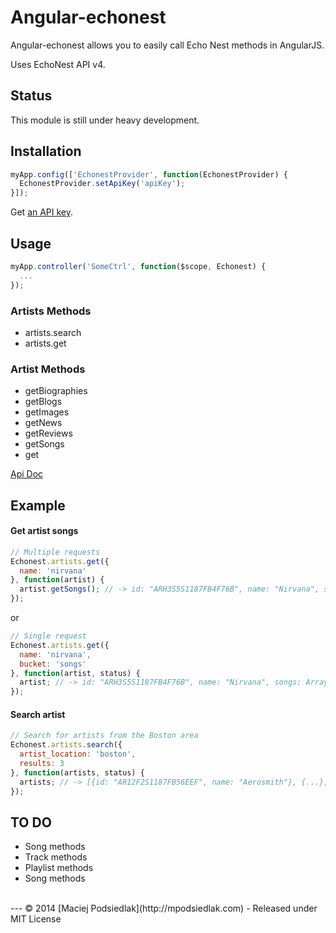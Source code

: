 Angular-echonest
=============

Angular-echonest allows you to easily call Echo Nest methods in AngularJS.

Uses EchoNest API v4.

## Status
This module is still under heavy development.

## Installation
```js
myApp.config(['EchonestProvider', function(EchonestProvider) {
  EchonestProvider.setApiKey('apiKey');
}]);
```

Get [an API key](http://developer.echonest.com/docs/v4/#keys).

## Usage
```js
myApp.controller('SomeCtrl', function($scope, Echonest) {
  ...
});
```

### Artists Methods
  * artists.search
  * artists.get

### Artist Methods
  * getBiographies
  * getBlogs
  * getImages
  * getNews
  * getReviews
  * getSongs
  * get

[Api Doc](http://developer.echonest.com/docs/v4/artist.html)

## Example
#### Get artist songs
```js
// Multiple requests
Echonest.artists.get({
  name: 'nirvana'
}, function(artist) {
  artist.getSongs(); // -> id: "ARH3S5S1187FB4F76B", name: "Nirvana", songs: Array[15]
});
```
or
```js
// Single request
Echonest.artists.get({
  name: 'nirvana',
  bucket: 'songs'
}, function(artist, status) {
  artist; // -> id: "ARH3S5S1187FB4F76B", name: "Nirvana", songs: Array[15]
});
```

#### Search artist
```js
// Search for artists from the Boston area
Echonest.artists.search({ 
  artist_location: 'boston',
  results: 3
}, function(artists, status) {
  artists; // -> [{id: "AR12F2S1187FB56EEF", name: "Aerosmith"}, {...}, {...}]
});
```

## TO DO
  * Song methods
  * Track methods
  * Playlist methods
  * Song methods

<br>
---
© 2014 [Maciej Podsiedlak](http://mpodsiedlak.com) - Released under MIT License
